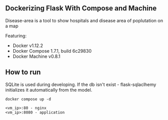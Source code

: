 ## Dockerizing Flask With Compose and Machine

Disease-area is a tool to show hospitals and disease area of poplutation on a map

Featuring:

- Docker v1.12.2
- Docker Compose 1.7.1, build 6c29830 
- Docker Machine v0.8.1 

## How to run

SQLite is used during developing.
If the db isn't exist - flask-sqlaclhemy initializes it automatically from the model.
```
docker compose up -d
```

```
<vm_ip>:80 - nginx 
<vm_ip>:8080 - application
```
